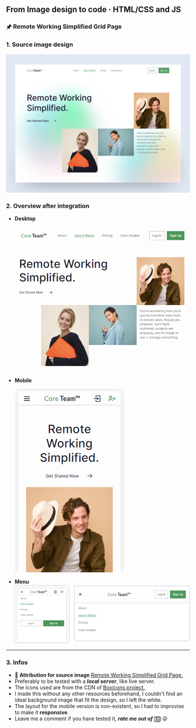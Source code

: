 ## From Image design to code · HTML/CSS and JS

### 🖈 Remote Working Simplified Grid Page

### 1. Source image design

![Source image design](/readme-img/source.PNG)

### 2. Overview after integration

- **Desktop**

  ![Site on desktop after integration](/readme-img/desktop.PNG)

- **Mobile**

  ![Site on mobile after integration](/readme-img/mobile.PNG)

- **Menu**
  ![Mobile menu](/readme-img/menu.png)

---

### 3. Infos

- 🔗 **Attribution for source image** [Remote Working Simplified Grid Page.](https://dribbble.com/shots/15338460-How-it-Works-Grid-Page-UI)
- Preferably to be tested with a **_local server_**, like live server.
- The icons used are from the CDN of [Boxicons project.](https://boxicons.com/)
- I made this without any other resources beforehand, I couldn't find an ideal background image that fit the design, so I left the white.
- The layout for the mobile version is non-existent, so I had to improvise to make it **responsive**.
- Leave me a comment if you have tested it, **_rate me out of_** 🔟 😜
